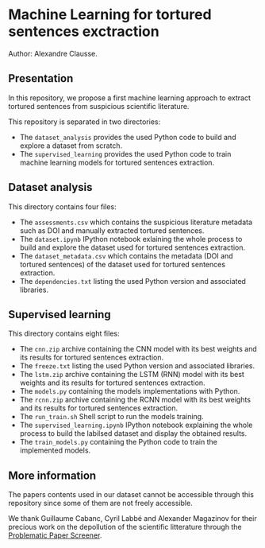 # Machine Learning for tortured sentences exctraction

Author: Alexandre Clausse.

## Presentation

In this repository, we propose a first machine learning approach to extract tortured sentences from suspicious scientific literature.

This repository is separated in two directories:
- The `dataset_analysis` provides the used Python code to build and explore a dataset from scratch.
- The `supervised_learning` provides the used Python code to train machine learning models for tortured sentences extraction.

## Dataset analysis

This directory contains four files:
- The `assessments.csv` which contains the suspicious literature metadata such as DOI and manually extracted tortured sentences.
- The `dataset.ipynb` IPython notebook exlaining the whole process to build and explore the dataset used for tortured sentences extraction.
- The `dataset_metadata.csv` which contains the metadata (DOI and tortured sentences) of the dataset used for tortured sentences extraction.
- The `dependencies.txt` listing the used Python version and associated libraries.

## Supervised learning

This directory contains eight files:
- The `cnn.zip` archive containing the CNN model with its best weights and its results for tortured sentences extraction.
- The `freeze.txt` listing the used Python version and associated libraries.
- The `lstm.zip` archive containing the LSTM (RNN) model with its best weights and its results for tortured sentences extraction.
- The `models.py` containing the models implementations with Python.
- The `rcnn.zip` archive containing the RCNN model with its best weights and its results for tortured sentences extraction.
- The `run_train.sh` Shell script to run the models training.
- The `supervised_learning.ipynb` IPython notebook explaining the whole process to build the labilsed dataset and display the obtained results.
- The `train_models.py` containing the Python code to train the implemented models.

## More information

The papers contents used in our dataset cannot be accessible through this repository since some of them are not freely accessible.

We thank Guillaume Cabanc, Cyril Labbé and Alexander Magazinov for their precious work on the depollution of the scientific litterature through the [Problematic Paper Screener](https://www.irit.fr/~Guillaume.Cabanac/problematic-paper-screener).
